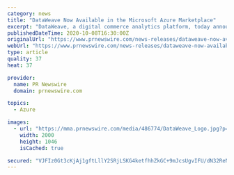 ```yaml
---
category: news
title: "DataWeave Now Available in the Microsoft Azure Marketplace"
excerpt: "DataWeave, a digital commerce analytics platform, today announced the availability of DataWeave competitive intelligence as a service in"
publishedDateTime: 2020-10-08T16:30:00Z
originalUrl: "https://www.prnewswire.com/news-releases/dataweave-now-available-in-the-microsoft-azure-marketplace-301148597.html"
webUrl: "https://www.prnewswire.com/news-releases/dataweave-now-available-in-the-microsoft-azure-marketplace-301148597.html"
type: article
quality: 37
heat: 37

provider:
  name: PR Newswire
  domain: prnewswire.com

topics:
  - Azure

images:
  - url: "https://mma.prnewswire.com/media/486774/DataWeave_Logo.jpg?p=facebook"
    width: 2000
    height: 1046
    isCached: true

secured: "VJFIz0Gt3cKjAj1gftLllY2SRjLSKG4ketfhhZkGC+9mJcsUgvIFU/dN32ReNQMduYt5iT0/SVGqS/SG/BtBiP/gcDu+IlPibYp4bsPd8Dp9Vwqa2zpPhKd1Nqq0cHuMYrIhEO7m2UwLbFbRbDQF/qHS8omcXlhuoqMUhKjDCULAuyjsl+rQWlcr4+JoAIkrKrFt7FjUAlBE1XFDtuF0gcy0ggTRS6zy+8hXHn8UMuxg6n/1xM9gxOfIvm8hPDqTi0Bh2iEiALTAb09711BIo6BtEHh0ejutPUT7ZzS0lYldaL/hvIZEkgQd8gwcMP+p5ddWq7Wf9M3Q8Xr0FiHmFJbsc12LIutngPwhr4oSycI=;GlL0gERr7/7yx8qgPZ17/w=="
---
```


